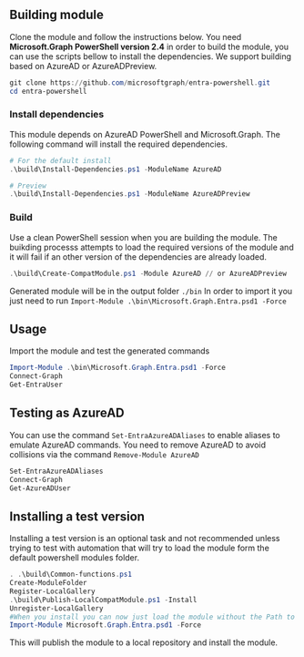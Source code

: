 ## Building module

Clone the module and follow the instructions below. You need **Microsoft.Graph PowerShell version 2.4** in order to build the module, you can use the scripts bellow to install the dependencies. We support building based on AzureAD or AzureADPreview.

```powershell
git clone https://github.com/microsoftgraph/entra-powershell.git
cd entra-powershell
```

### Install dependencies

This module depends on AzureAD PowerShell and Microsoft.Graph. The following command will install the required dependencies.

```powershell
# For the default install
.\build\Install-Dependencies.ps1 -ModuleName AzureAD

# Preview
.\build\Install-Dependencies.ps1 -ModuleName AzureADPreview
```

### Build
Use a clean PowerShell session when you are building the module. The buikding processs attempts to load the required versions of the module and it will fail if an other version of the dependencies are already loaded.

```powershell
.\build\Create-CompatModule.ps1 -Module AzureAD // or AzureADPreview
```

Generated module will be in the output folder `./bin`
In order to import it you just need to run `Import-Module .\bin\Microsoft.Graph.Entra.psd1 -Force`

## Usage

Import the module and test the generated commands

```powershell
Import-Module .\bin\Microsoft.Graph.Entra.psd1 -Force
Connect-Graph
Get-EntraUser
```

## Testing as AzureAD

You can use the command `Set-EntraAzureADAliases` to enable aliases to emulate AzureAD commands. You need to remove AzureAD to avoid collisions via the command `Remove-Module AzureAD`

```powershell
Set-EntraAzureADAliases
Connect-Graph
Get-AzureADUser
```

## Installing a test version

Installing a test version is an optional task and not recommended unless trying to test with automation that will try to load the module form the default powershell modules folder.

```powershell
. .\build\Common-functions.ps1
Create-ModuleFolder
Register-LocalGallery
.\build\Publish-LocalCompatModule.ps1 -Install
Unregister-LocalGallery
#When you install you can now just load the module without the Path to the files.
Import-Module Microsoft.Graph.Entra.psd1 -Force
```

This will publish the module to a local repository and install the module.

